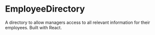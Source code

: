 # EmployeeDirectory
A directory to allow managers access to all relevant information for their employees. Built with React.
